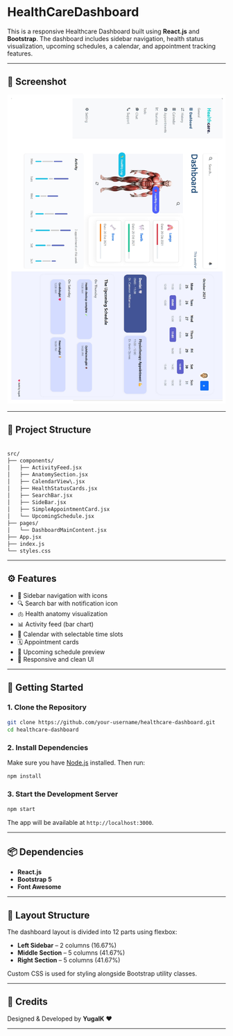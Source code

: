 # HealthCareDashboard
This is a responsive Healthcare Dashboard built using **React.js** and **Bootstrap**. The dashboard includes sidebar navigation, health status visualization, upcoming schedules, a calendar, and appointment tracking features.

---

## 📸 Screenshot

![Healthcare Dashboard Screenshot](./public/screenshot.jpg)

---

## 📁 Project Structure

```

src/
├── components/
│   ├── ActivityFeed.jsx
│   ├── AnatomySection.jsx
│   ├── CalendarView\.jsx
│   ├── HealthStatusCards.jsx
│   ├── SearchBar.jsx
│   ├── SideBar.jsx
│   ├── SimpleAppointmentCard.jsx
│   └── UpcomingSchedule.jsx
├── pages/
│   └── DashboardMainContent.jsx
├── App.jsx
├── index.js
└── styles.css

````

---

## ⚙️ Features

- 🧭 Sidebar navigation with icons
- 🔍 Search bar with notification icon
- 🫁 Health anatomy visualization
- 📊 Activity feed (bar chart)
- 📅 Calendar with selectable time slots
- 🗓️ Appointment cards
- 📌 Upcoming schedule preview
- 📱 Responsive and clean UI

---

## 🚀 Getting Started

### 1. Clone the Repository

```bash
git clone https://github.com/your-username/healthcare-dashboard.git
cd healthcare-dashboard
````

### 2. Install Dependencies

Make sure you have [Node.js](https://nodejs.org/) installed. Then run:

```bash
npm install
```

### 3. Start the Development Server

```bash
npm start
```

The app will be available at `http://localhost:3000`.

---

## 📦 Dependencies

* **React.js**
* **Bootstrap 5**
* **Font Awesome**

---

## 📐 Layout Structure

The dashboard layout is divided into 12 parts using flexbox:

* **Left Sidebar** – 2 columns (16.67%)
* **Middle Section** – 5 columns (41.67%)
* **Right Section** – 5 columns (41.67%)

Custom CSS is used for styling alongside Bootstrap utility classes.

---

## 🙌 Credits

Designed & Developed by **YugalK** ❤️

---
